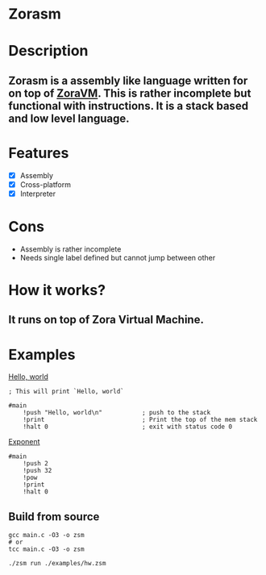 # Zorasm

# Description
## Zorasm is a assembly like language written for on top of [ZoraVM](https://github.com/av-rel/zoravm). This is rather incomplete but functional with instructions. It is a stack based and low level language.


# Features
- [x] Assembly
- [x] Cross-platform
- [x] Interpreter

# Cons
* Assembly is rather incomplete
* Needs single label defined but cannot jump between other

# How it works?
## It runs on top of Zora Virtual Machine.

# Examples 
[Hello, world](./examples/hw.zsm)
```zorasm
; This will print `Hello, world`

#main
	!push "Hello, world\n"			 ; push to the stack
	!print							 ; Print the top of the mem stack
	!halt 0							 ; exit with status code 0
```

[Exponent](./examples/math.zsm)
```zorasm
#main
    !push 2
    !push 32
    !pow
    !print
    !halt 0

```

## Build from source
```console
gcc main.c -O3 -o zsm
# or
tcc main.c -O3 -o zsm

./zsm run ./examples/hw.zsm
```

